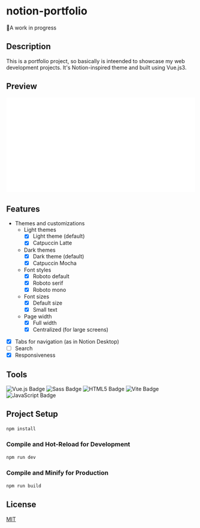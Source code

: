 # notion-portfolio

🐋A work in progress

## Description 
This is a portfolio project, so basically is inteended to showcase my web development projects. It's Notion-inspired theme and built using Vue.js3. 

## Preview
<div align="center">
  
  ![Banner with images of the project](./public/portfolio/banner.gif)
  
</div>

## Features

- Themes and customizations
  - Light themes
    - [x] Light theme (default)
    - [x] Catpuccin Latte
  - Dark themes
    - [x] Dark theme (default)
    - [x] Catpuccin Mocha
  - Font styles
    - [x] Roboto default
    - [x] Roboto serif
    - [x] Roboto mono
  - Font sizes
    - [x] Default size
    - [x] Small text
  - Page width
    - [x] Full width
    - [x] Centralized (for large screens)
- [x] Tabs for navigation (as in Notion Desktop)
- [ ] Search
- [x] Responsiveness

## Tools

![Vue.js Badge](https://img.shields.io/badge/Vue.js-4FC08D?logo=vuedotjs&logoColor=fff&style=for-the-badge)
![Sass Badge](https://img.shields.io/badge/Sass-C69?logo=sass&logoColor=fff&style=for-the-badge)
![HTML5 Badge](https://img.shields.io/badge/HTML5-E34F26?logo=html5&logoColor=fff&style=for-the-badge)
![Vite Badge](https://img.shields.io/badge/Vite-646CFF?logo=vite&logoColor=fff&style=for-the-badge)
![JavaScript Badge](https://img.shields.io/badge/JavaScript-F7DF1E?logo=javascript&logoColor=000&style=for-the-badge)

## Project Setup

```sh
npm install
```

### Compile and Hot-Reload for Development

```sh
npm run dev
```

### Compile and Minify for Production

```sh
npm run build
```

## License

[MIT](https://choosealicense.com/licenses/mit/)
